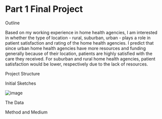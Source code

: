 # Part 1 Final Project

Outline

Based on my working experience in home health agencies, I am interested in whether the type of location - rural, suburban, urban - plays a role in patient satisfaction and rating of the home health agencies. I predict that since urban home health agencies have more resources and funding generally because of their location, patients are highly satisfied with the care they received. For suburban and rural home health agencies, patient satisfaction would be lower, respectively due to the lack of resources. 

Project Structure



Initial Sketches

![image](https://user-images.githubusercontent.com/78512051/109405339-a0a3fe00-793d-11eb-97bc-5bd9bb2f4efb.png)


The Data


Method and Medium

